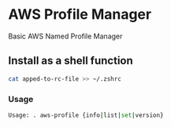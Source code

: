 # AWS Profile Manager

Basic AWS Named Profile Manager

## Install as a shell function

```bash
cat apped-to-rc-file >> ~/.zshrc
```

### Usage

```bash
Usage: . aws-profile {info|list|set|version}
```

